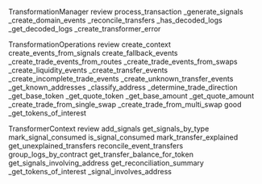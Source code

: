
TransformationManager
    review
        process_transaction
        _generate_signals
        _create_domain_events
        _reconcile_transfers
        _has_decoded_logs
        _get_decoded_logs
        _create_transformer_error
    

TransformationOperations
    review
        create_context
        create_events_from_signals
        create_fallback_events
        _create_trade_events_from_routes
        _create_trade_events_from_swaps
        _create_liquidity_events
        _create_transfer_events
        _create_incomplete_trade_events
        _create_unknown_transfer_events
        _get_known_addresses
        _classify_address
        _determine_trade_direction
        _get_base_token
        _get_quote_token
        _get_base_amount
        _get_quote_amount
        _create_trade_from_single_swap
        _create_trade_from_multi_swap
    good
        _get_tokens_of_interest


TransformerContext
    review
        add_signals
        get_signals_by_type
        mark_signal_consumed
        is_signal_consumed
        mark_transfer_explained
        get_unexplained_transfers
        reconcile_event_transfers
        group_logs_by_contract
        get_transfer_balance_for_token
        get_signals_involving_address
        get_reconciliation_summary
        _get_tokens_of_interest
        _signal_involves_address